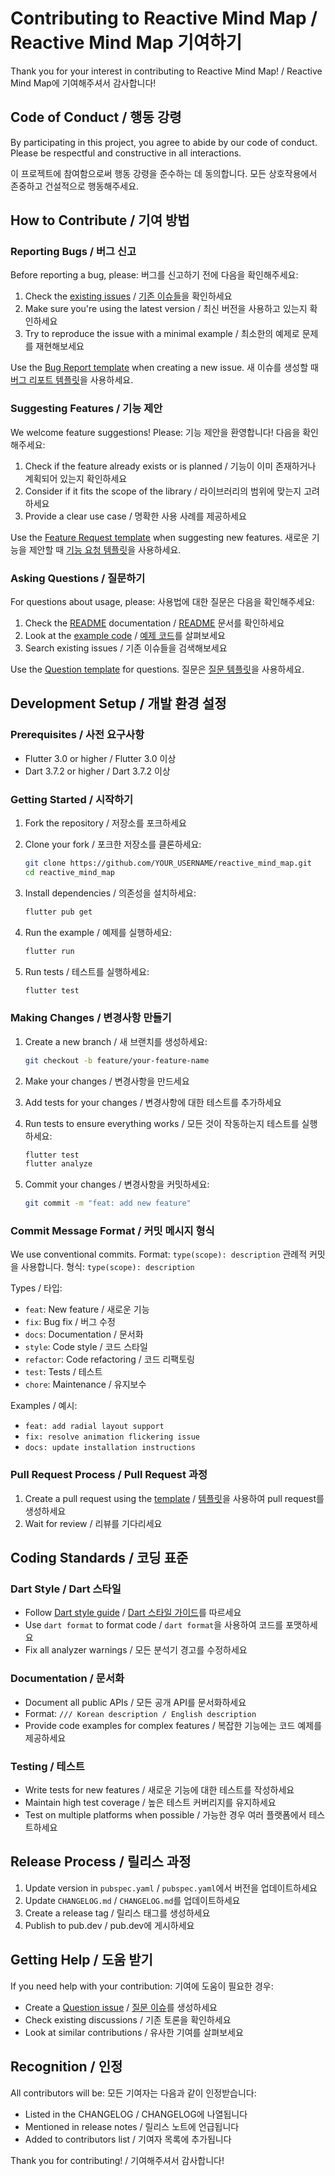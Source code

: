 # Contributing to Reactive Mind Map / Reactive Mind Map 기여하기

Thank you for your interest in contributing to Reactive Mind Map! / Reactive Mind Map에 기여해주셔서 감사합니다!

## Code of Conduct / 행동 강령

By participating in this project, you agree to abide by our code of conduct. Please be respectful and constructive in all interactions.

이 프로젝트에 참여함으로써 행동 강령을 준수하는 데 동의합니다. 모든 상호작용에서 존중하고 건설적으로 행동해주세요.

## How to Contribute / 기여 방법

### Reporting Bugs / 버그 신고

Before reporting a bug, please:
버그를 신고하기 전에 다음을 확인해주세요:

1. Check the [existing issues](https://github.com/devpark435/reactive_mind_map/issues) / [기존 이슈들](https://github.com/devpark435/reactive_mind_map/issues)을 확인하세요
2. Make sure you're using the latest version / 최신 버전을 사용하고 있는지 확인하세요
3. Try to reproduce the issue with a minimal example / 최소한의 예제로 문제를 재현해보세요

Use the [Bug Report template](.github/ISSUE_TEMPLATE/bug_report.yml) when creating a new issue.
새 이슈를 생성할 때 [버그 리포트 템플릿](.github/ISSUE_TEMPLATE/bug_report.yml)을 사용하세요.

### Suggesting Features / 기능 제안

We welcome feature suggestions! Please:
기능 제안을 환영합니다! 다음을 확인해주세요:

1. Check if the feature already exists or is planned / 기능이 이미 존재하거나 계획되어 있는지 확인하세요
2. Consider if it fits the scope of the library / 라이브러리의 범위에 맞는지 고려하세요
3. Provide a clear use case / 명확한 사용 사례를 제공하세요

Use the [Feature Request template](.github/ISSUE_TEMPLATE/feature_request.yml) when suggesting new features.
새로운 기능을 제안할 때 [기능 요청 템플릿](.github/ISSUE_TEMPLATE/feature_request.yml)을 사용하세요.

### Asking Questions / 질문하기

For questions about usage, please:
사용법에 대한 질문은 다음을 확인해주세요:

1. Check the [README](README.md) documentation / [README](README.md) 문서를 확인하세요
2. Look at the [example code](lib/main.dart) / [예제 코드](lib/main.dart)를 살펴보세요
3. Search existing issues / 기존 이슈들을 검색해보세요

Use the [Question template](.github/ISSUE_TEMPLATE/question.yml) for questions.
질문은 [질문 템플릿](.github/ISSUE_TEMPLATE/question.yml)을 사용하세요.

## Development Setup / 개발 환경 설정

### Prerequisites / 사전 요구사항

- Flutter 3.0 or higher / Flutter 3.0 이상
- Dart 3.7.2 or higher / Dart 3.7.2 이상

### Getting Started / 시작하기

1. Fork the repository / 저장소를 포크하세요
2. Clone your fork / 포크한 저장소를 클론하세요:
   ```bash
   git clone https://github.com/YOUR_USERNAME/reactive_mind_map.git
   cd reactive_mind_map
   ```

3. Install dependencies / 의존성을 설치하세요:
   ```bash
   flutter pub get
   ```

4. Run the example / 예제를 실행하세요:
   ```bash
   flutter run
   ```

5. Run tests / 테스트를 실행하세요:
   ```bash
   flutter test
   ```

### Making Changes / 변경사항 만들기

1. Create a new branch / 새 브랜치를 생성하세요:
   ```bash
   git checkout -b feature/your-feature-name
   ```

2. Make your changes / 변경사항을 만드세요
3. Add tests for your changes / 변경사항에 대한 테스트를 추가하세요
4. Run tests to ensure everything works / 모든 것이 작동하는지 테스트를 실행하세요:
   ```bash
   flutter test
   flutter analyze
   ```

5. Commit your changes / 변경사항을 커밋하세요:
   ```bash
   git commit -m "feat: add new feature"
   ```

### Commit Message Format / 커밋 메시지 형식

We use conventional commits. Format: `type(scope): description`
관례적 커밋을 사용합니다. 형식: `type(scope): description`

Types / 타입:
- `feat`: New feature / 새로운 기능
- `fix`: Bug fix / 버그 수정
- `docs`: Documentation / 문서화
- `style`: Code style / 코드 스타일
- `refactor`: Code refactoring / 코드 리팩토링
- `test`: Tests / 테스트
- `chore`: Maintenance / 유지보수

Examples / 예시:
- `feat: add radial layout support`
- `fix: resolve animation flickering issue`
- `docs: update installation instructions`

### Pull Request Process / Pull Request 과정

1. Create a pull request using the [template](.github/pull_request_template.md) / [템플릿](.github/pull_request_template.md)을 사용하여 pull request를 생성하세요
2. Wait for review / 리뷰를 기다리세요

## Coding Standards / 코딩 표준

### Dart Style / Dart 스타일

- Follow [Dart style guide](https://dart.dev/guides/language/effective-dart/style) / [Dart 스타일 가이드](https://dart.dev/guides/language/effective-dart/style)를 따르세요
- Use `dart format` to format code / `dart format`을 사용하여 코드를 포맷하세요
- Fix all analyzer warnings / 모든 분석기 경고를 수정하세요

### Documentation / 문서화

- Document all public APIs / 모든 공개 API를 문서화하세요
- Format: `/// Korean description / English description`
- Provide code examples for complex features / 복잡한 기능에는 코드 예제를 제공하세요

### Testing / 테스트

- Write tests for new features / 새로운 기능에 대한 테스트를 작성하세요
- Maintain high test coverage / 높은 테스트 커버리지를 유지하세요
- Test on multiple platforms when possible / 가능한 경우 여러 플랫폼에서 테스트하세요

## Release Process / 릴리스 과정

1. Update version in `pubspec.yaml` / `pubspec.yaml`에서 버전을 업데이트하세요
2. Update `CHANGELOG.md` / `CHANGELOG.md`를 업데이트하세요
3. Create a release tag / 릴리스 태그를 생성하세요
4. Publish to pub.dev / pub.dev에 게시하세요

## Getting Help / 도움 받기

If you need help with your contribution:
기여에 도움이 필요한 경우:

- Create a [Question issue](https://github.com/devpark435/reactive_mind_map/issues/new?template=question.yml) / [질문 이슈](https://github.com/devpark435/reactive_mind_map/issues/new?template=question.yml)를 생성하세요
- Check existing discussions / 기존 토론을 확인하세요
- Look at similar contributions / 유사한 기여를 살펴보세요

## Recognition / 인정

All contributors will be:
모든 기여자는 다음과 같이 인정받습니다:

- Listed in the CHANGELOG / CHANGELOG에 나열됩니다
- Mentioned in release notes / 릴리스 노트에 언급됩니다
- Added to contributors list / 기여자 목록에 추가됩니다

Thank you for contributing! / 기여해주셔서 감사합니다! 